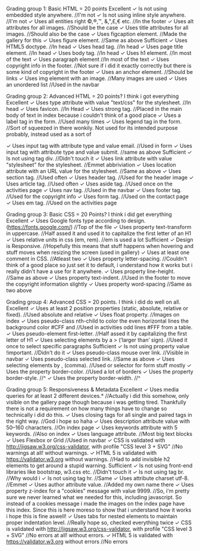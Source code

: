 Grading group 1: Basic HTML = 20 points
Excellent
✓ Is not using embedded style anywhere.  //I'm not
✓ Is not using inline style anywhere.  //I'm not
✓ Uses all entities right ©,®,™, &,",£,€ etc.  //In the footer
✓ Uses alt attributes for all images.  //Should be the case
✓ Uses title attributes for all images.  //Should also be the case
✓ Uses figcaption element.  //Made the gallery for this
✓ Uses figure element.  //Same as above
Sufficient
✓ Uses HTML5 doctype.  //In head
✓ Uses head tag.  //In head
✓ Uses page title element.  //In head
✓ Uses body tag.  //In head
✓ Uses h1 element.  //In most of the text
✓ Uses paragraph element  //In most of the text
✓ Uses copyright info in the footer.  //Not sure if i did it exactly correctly but there is some kind of copyright in the footer
✓ Uses an anchor element.  //Should be links
✓ Uses img element with an image.  //Many images are used
✓ Uses an unordered list  //Used in the navbar

Grading group 2: Advanced HTML = 20 points? I think i got everything
Excellent
✓ Uses type attribute with value "text/css" for the stylesheet.  //In head
✓ Uses favicon.  //In Head
✓ Uses strong tag.  //Placed in the main body of text in index because i couldn't think of a good place
✓ Uses a label tag in the form.   //Used many times
✓ Uses legend tag in the form.  //Sort of squeezed in there wonkily. Not used for its intended purpose probably, instead used as a sort of <p>
✓ Uses input tag with attribute type and value email.  //Used in form
✓ Uses input tag with attribute type and value submit.  //same as above
Sufficient
✓ Is not using tag div.  //Didn't touch it
✓ Uses link attribute with value "stylesheet" for the stylesheet.  //Emmet abbriviation
✓ Uses location attribute with an URL value for the stylesheet.  //Same as above
✓ Uses section tag.  //Used often
✓ Uses header tag.  //Used for the header image
✓ Uses article tag.  //Used often
✓ Uses aside tag.  //Used once on the activities page
✓ Uses nav tag.  //Used in the navbar
✓ Uses footer tag.  //Used for the copyright info
✓ Uses form tag.  //Used on the contact page
✓ Uses em tag.  //Used on the activities page

Grading group 3: Basic CSS = 20 Points? I think i did get everything
Excellent
✓ Uses Google fonts type according to design. (https://fonts.google.com/)  //Top of the file
✓ Uses property text-transform in uppercase.  //Half assed it and used it to capitalize the first letter of an H1
✓ Uses relative units in css (em, rem).  //em is used a lot
Sufficient
✓ Design is Responsive.  //Hopefully this means that stuff happens when hovering and stuff moves when resizing the screen (used in gallery)
✓ Uses at least one comment in CSS.  //Atleast two
✓ Uses property letter-spacing.  //Couldn't think of a good place so just set it to default, i understand how it works but i really didn't have a use for it anywhere.
✓ Uses property line-height.  //Same as above
✓ Uses property text-indent.  //Used in the footer to move the copyright information slightly
✓ Uses property word-spacing  //Same as two above

Grading group 4: Advanced CSS = 20 points. I think i did do well on all.
Excellent
✓ Uses at least 2 position properties (static, absolute, relative or fixed).  //Used absolute and relative
✓ Uses float property.  //Images on index
✓ Uses pseudo-class nth-child to color the even horizontal lines the background color #CFF and  //Used in activities
odd lines #FFF from a table.
✓ Uses pseudo-element first-letter.  //Half assed it by capitalizing the first letter of H1
✓ Uses selecting elements by a > (‘larger than’ sign).  //Used it once to select specific paragraphs
Sufficient
✓ Is not using property value !important.  //Didn't do it
✓ Uses pseudo-class mouse over link.  //Visible in navbar
✓ Uses pseudo-class selected link.  //Same as above
✓ Uses selecting elements by , (comma).  //Used or selector for form stuff mostly
✓ Uses the property border-color.  //Used a lot of borders
✓ Uses the property border-style.  //^
✓ Uses the property border-width.  //^

Grading group 5: Responsiveness & Metadata
Excellent
✓ Uses media queries for at least 2 different devices.*  //Actually i did this somehow, only visible on the gallery page though because i was getting tired. Thankfully there is not a requirement on how many things have to change so technically i did do this.
✓ Uses closing tags for all single and paired tags in the right way.  //God i hope so haha
✓ Uses description attribute value with 50–160 characters.  //On index page
✓ Uses keywords attribute with 5 keywords.  //Also on index
✓ Uses language attribute.  //Most big text blocks
✓ Uses Flexbox or Grid  //Used in navbar
✓ CSS is validated with http://jigsaw.w3.org/css-validator, with profile "CSS level 3 + SVG"  //No warnings at all!
without warnings.
✓ HTML 5 is validated with https://validator.w3.org without warnings. //Had to add invisible h2 elements to get around a stupid warning.
Sufficient
✓ Is not using front-end libraries like bootstrap, w3.css etc.  //Didn't touch it
✓ Is not using tag br.  //Why would i
✓ Is not using tag hr.  //Same
✓ Uses attribute charset utf-8.  //Emmet
✓ Uses author attribute value.  //Added my own name there
✓ Uses property z-index for a "cookies" message with value 9999.  //So, i'm pretty sure we never learned what we needed for this, including javascript. So instead of a cookies message i made the images on the index page have this index. Since this is here moreso to show that i understand how it works i hope this is fine aswell!
✓ Uses tabs for nested elements to maintain proper indentation level.  //Really hope so, checked everything twice
✓ CSS is validated with http://jigsaw.w3.org/css-validator, with profile "CSS level 3 + SVG"  //No errors at all!
without errors.
✓ HTML 5 is validated with https://validator.w3.org without errors  //No errors
